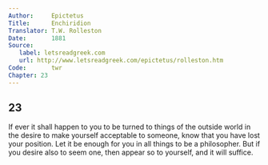 ```yaml
---
Author:     Epictetus  
Title:      Enchiridion  
Translator: T.W. Rolleston  
Date:       1881  
Source:
   label: letsreadgreek.com
   url: http://www.letsreadgreek.com/epictetus/rolleston.htm
Code:       twr  
Chapter: 23
---
```

##  23

If ever it shall happen to you to be turned to things of the outside world in
the desire to make yourself acceptable to someone, know that you have lost your
position.  Let it be enough for you in all things to be a philosopher. But if
you desire also to seem one, then appear so to yourself, and it will suffice.


